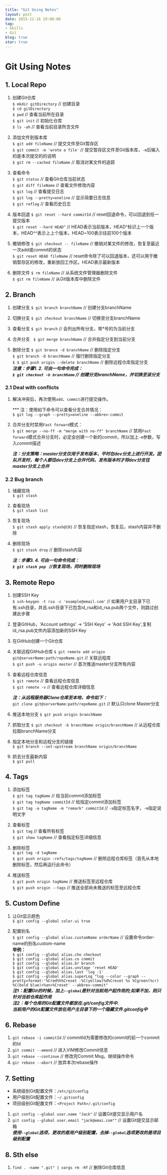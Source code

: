 ```yaml
---
title: "Git Using Notes"
layout: post
date: 2015-12-16 19:00:00
tag:
- Skills
- Git
blog: true
star: true
---
```


# Git Using Notes

## 1. Local Repo
1. 创建Git仓库  
` $ mkdir gitDirectory `	// 创建目录  
` $ cd gitDirectory `  
` $ pwd `	// 查看当前所在目录  
` $ git init `	// 初始化仓库  
` $ ls -ah `	// 查看当前目录所含文件

2. 添加文件到版本库  
` $ git add fileName `	// 提交文件至Git暂存区  
` $ git commit -m 'wrote a file' `	// 提交暂存区文件至Git版本库，`-m`后输入的是本次提交的的说明  
` $ git rm --cached fileName `	//  取消对某文件的追踪

3. 查看命令  
` $ git status `	// 查看Git仓库当前状态  
` $ git diff fileName `	// 查看文件修改内容  
` $ git log `	// 查看提交日志  
` $ git log --pretty=oneline `	// 显示简要日志信息  
` $ git reflog ` // 查看历史日志  

4. 版本回退
` $ git reset --hard commitId `	// reset回退命令，可以回退到任一提交版本  
` $ git reset --hard HEAD^ `	// HEAD表示当前版本，HEAD^标识上一个版本，HEAD^^表示上上个版本，HEAD~100表示往前100个版本  

5. 撤销修改
` $ git checkout -- fileName `	// 撤销对某文件的修改，恢复至最近一次add或commit的状态  
` $ git reset HEAD fileName `	// reset命令除了可以回退版本，还可以用于撤销暂存区的修改，重新放回工作区。HEAD表示最新版本  

6. 删除文件
` $ rm fileName `	// 从系统文件管理器删除文件  
` $ git rm fileName `	// 从Git版本库中删除文件  

## 2. Branch
1. 创建分支
` $ git branch branchName `	// 创建分支branchName  

2. 切换分支
` $ git checkout branchName `	// 切换至分支branchName  

3. 查看分支
` $ git branch `	// 会列出所有分支，带*号的为当前分支  

4. 合并分支
` $ git merge branchName`	// 合并指定分支到当前分支  

5. 删除分支
` $ git brance -d branchName `	// 删除指定分支  
` $ git branch -D branchName `	// 强行删除指定分支  
` $ $ git push origin --delete branchName `	// 删除远程仓库指定分支  
	***注意：步骤1. 2. 可由一句命令完成：  
` $ git checkout -b branchName `	// 创建分支branchName，并切换至该分支***  

### 2.1 Deal with conflicts
1. 解决冲突后，再次使用`add`、`commit`进行提交操作。  

	*** 注：使用如下命令可以查看分支合并情况：  
	` $ git log --graph --pretty=oneline --abbrev-commit `  
	
2. 合并分支时禁用`Fast forward`模式：  
` $ git merge --no-ff -m "merge with no-ff" branchName `	// 禁用`Fast forward`模式合并分支时，必定会创建一个新的commit，所以加上`-m`参数，写入commit描述  

	***注：分支策略：master分支仅用于发布版本，平时在dev分支上进行开发。团队开发时，每个人都往dev分支上合并代码，发布版本时才将dev分支往master分支上合并***  

### 2.2 Bug branch
1. 储藏现场  
` $ git stash `  

2. 查看现场  
` $ git stash list `  

3. 恢复现场  
` $ git stash apply stash@{0} `	// 恢复指定stash，恢复后，stash内容并不删除  

4. 删除现场  
` $ git stash drop `	// 删除stash内容  

	***注：步骤3. 4. 可由一句命令完成：  
`$ git stash pop `	//恢复现场，同时删除现场***  

## 3. Remote Repo
1. 创建SSH Key  
` $ ssh-keygen -t rsa -c 'example@email.com' `	// 如果用户主目录下已有.ssh目录，并且.ssh目录下已包含id_rsa和id_rsa.pub两个文件，则跳过创建此步骤  

2. 登录GitHub，'Account settings' -> 'SSH Keys' -> 'Add SSH Key',复制id_rsa.pub文件内容添加新的SSH Key  

3. 在GitHub创建一个Git仓库  

4. 关联远程GitHub仓库
` $ git remote add origin git@serverName:path/repoName.git `	// 关联远程库  
` $ git push -u origin master `		// 首次推送master分支所有内容  

5. 查看远程仓库信息  
` $ git remote `	// 查看远程仓库信息  
` $ git remote -v `	// 查看远程仓库详细信息

	***注：从远程服务器Clone仓库至本地，命令如下：***  
` git clone git@serverName:path/repoName.git `	// 默认只clone Master分支  

6. 推送本地分支
` $ git push origin branchName `	

7. 抓取分支
` $ git checkout -b branchName origin/branchName `	// 从远程仓库拉取branchName分支  

8. 指定本地分支和远程分支的链接  
` $ git branch --set-upstream branchName origin/branchName `  

9. 抓去分支最新内容  
` $ git pull `  

## 4. Tags
1. 添加标签  
` $ git tag tagName `	// 给当前commit添加标签  
` $ git tag tagName commitId `	// 给指定commit添加标签  
` $ git tag -a tagName -m "remark" commitId `	// `-a`指定标签名字，`-m`指定说明文字  
2. 查看标签  
` $ git tag `	// 查看所有标签  
` $ git show tagName `	// 查看指定标签详细信息  

3. 删除标签  
` $ git tag -d tagName `  
` $ git push origin :refs/tags/tagName `	// 删除远程仓库标签（首先从本地删除标签，然后再运行此命令）  

4. 推送标签  
` $ git push origin tagName `	// 推送标签至远程仓库  
` $ git push origin --tags `	// 推送全部尚未推送的标签至远程仓库  


## 5. Custom Define
1. 让Git显示颜色  
` $ git config --global color.ui true `  

2. 配置别名  
` $ git config --global alias.customName orderName `	// 设置命令order-name的别名custom-name  
	**举例：**  
` $ git config --global alias.cho checkout `  
` $ git config --global alias.co commit `  
` $ git config --global alias.br branch `  
` $ git config --global alias.unstage 'reset HEAD' `  
` $ git config --global alias.last 'log -1' `  
` $ git config --global alias.superLog "log --color --graph --pretty=format:'%Cred%h%Creset -%C(yellow)%d%Creset %s %Cgreen(%cr) %C(bold blue)<%an>%Creset' --abbrev-commit" `  
***注1：配置Git的时候，加上`--global`是针对当前用户起作用的;如果不加，则只针对当前仓库起作用***  
***注2：每个仓库的Git配置文件都放在.git/config文件中.  
当前用户的Git配置文件放在用户主目录下的一个隐藏文件.gitconfig中***  

## 6. Rebase
1. ` git rebase -i commitId `	// commitId为需要修改的commit的前一个commit的Id
2. ` git commit --amend `	// 进入VIM修改Commit信息
3. ` git rebase --continue `	// 修改完Commit Msg，继续操作命令
4. ` gir rebase --abort `	// 放弃本次rebase操作


## 7. Setting
- 系统级别Git配置文件：`/etc/gitconfig`
- 用户级别Git配置文件：`~/.gitconfig`
- 项目级别Git配置文件：`<Project Path>/.git/config`

1. `git config --global user.name "Jack"`	// 设置Git提交显示用户名
2. `git config --global user.email "jack@emai.com""`	// 设置Git提交显示邮箱  
***使用`--global`选项，更改的是用户级别配置，去掉`--global`选项更改的是项目级别配置***


## 8. Sth else
1. `find . -name ".git" | xargs rm -Rf`	// 删除Git仓库信息













